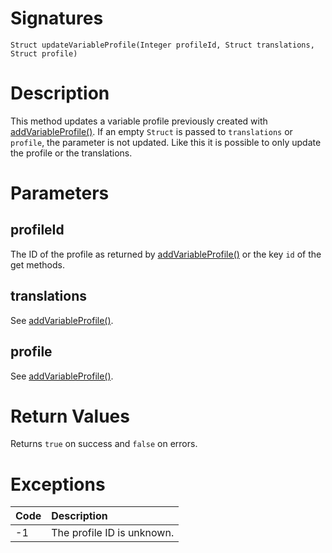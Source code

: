 <!---
{
    "category": "Variable Profiles",
    "name": "updateVariableProfile",
    "shortDescription": "Updates an existing variable profile (= \"scene\")"
}
--->

# Signatures

```
Struct updateVariableProfile(Integer profileId, Struct translations, Struct profile)
```

# Description

This method updates a variable profile previously created with [addVariableProfile()](#addVariableProfile). If an empty `Struct` is passed to `translations` or `profile`, the parameter is not updated. Like this it is possible to only update the profile or the translations.

# Parameters

## profileId

The ID of the profile as returned by [addVariableProfile()](#addVariableProfile) or the key `id` of the get methods.

## translations

See [addVariableProfile()](#addVariableProfile).

## profile

See [addVariableProfile()](#addVariableProfile).

# Return Values

Returns `true` on success and `false` on errors.

# Exceptions

| Code | Description                |
|:-----|:---------------------------|
| -1   | The profile ID is unknown. |
